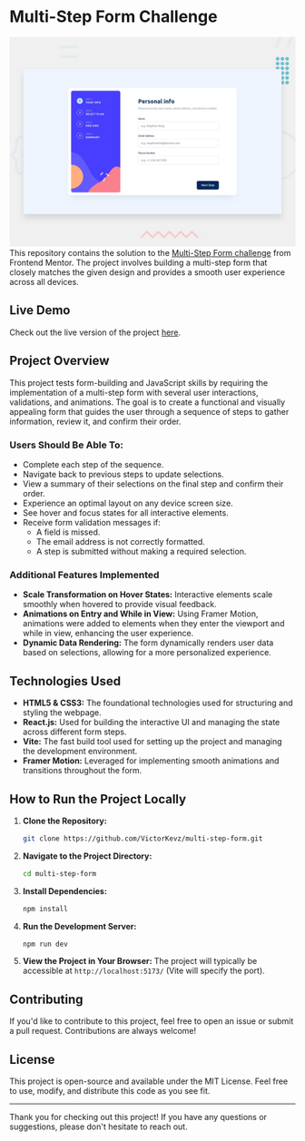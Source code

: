 # Multi-Step Form Challenge
![alt text](public/design/desktop-preview.jpg)
This repository contains the solution to the [Multi-Step Form challenge](https://www.frontendmentor.io/challenges/multistep-form-YVAnSdqQBJ) from Frontend Mentor. The project involves building a multi-step form that closely matches the given design and provides a smooth user experience across all devices.

## Live Demo

Check out the live version of the project [here](https://victorkevz.github.io/multi-step-form/).

## Project Overview

This project tests form-building and JavaScript skills by requiring the implementation of a multi-step form with several user interactions, validations, and animations. The goal is to create a functional and visually appealing form that guides the user through a sequence of steps to gather information, review it, and confirm their order.

### Users Should Be Able To:
- Complete each step of the sequence.
- Navigate back to previous steps to update selections.
- View a summary of their selections on the final step and confirm their order.
- Experience an optimal layout on any device screen size.
- See hover and focus states for all interactive elements.
- Receive form validation messages if:
  - A field is missed.
  - The email address is not correctly formatted.
  - A step is submitted without making a required selection.

### Additional Features Implemented
- **Scale Transformation on Hover States:** Interactive elements scale smoothly when hovered to provide visual feedback.
- **Animations on Entry and While in View:** Using Framer Motion, animations were added to elements when they enter the viewport and while in view, enhancing the user experience.
- **Dynamic Data Rendering:** The form dynamically renders user data based on selections, allowing for a more personalized experience.

## Technologies Used

- **HTML5 & CSS3:** The foundational technologies used for structuring and styling the webpage.
- **React.js:** Used for building the interactive UI and managing the state across different form steps.
- **Vite:** The fast build tool used for setting up the project and managing the development environment.
- **Framer Motion:** Leveraged for implementing smooth animations and transitions throughout the form.

## How to Run the Project Locally

1. **Clone the Repository:**
   ```bash
   git clone https://github.com/VictorKevz/multi-step-form.git
   ```
2. **Navigate to the Project Directory:**
   ```bash
   cd multi-step-form
   ```
3. **Install Dependencies:**
   ```bash
   npm install
   ```
4. **Run the Development Server:**
   ```bash
   npm run dev
   ```
5. **View the Project in Your Browser:**
   The project will typically be accessible at `http://localhost:5173/` (Vite will specify the port).

## Contributing

If you'd like to contribute to this project, feel free to open an issue or submit a pull request. Contributions are always welcome!

## License

This project is open-source and available under the MIT License. Feel free to use, modify, and distribute this code as you see fit.

---

Thank you for checking out this project! If you have any questions or suggestions, please don't hesitate to reach out.